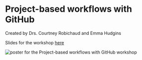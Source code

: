 # Project-based workflows with GitHub
Created by Drs. Courtney Robichaud and Emma Hudgins


Slides for the workshop [here](https://docs.google.com/presentation/d/1MjBCvDtY30QDEvmE5Os1BBQ2Z1B6LmyP7M3SKcfsHQY/edit?usp=sharing)

![poster for the Project-based workflows with GitHub workshop](https://pbs.twimg.com/media/FKxoJIgXIAguWNO?format=jpg&name=large)
